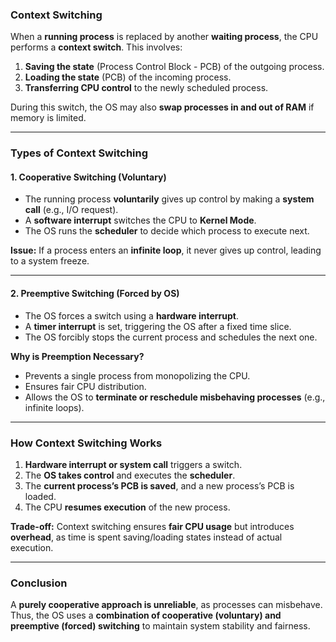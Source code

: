 ### **Context Switching**  

When a **running process** is replaced by another **waiting process**, the CPU performs a **context switch**. This involves:  

1. **Saving the state** (Process Control Block - PCB) of the outgoing process.  
2. **Loading the state** (PCB) of the incoming process.  
3. **Transferring CPU control** to the newly scheduled process.  

During this switch, the OS may also **swap processes in and out of RAM** if memory is limited.  

---

### **Types of Context Switching**  

#### **1. Cooperative Switching (Voluntary)**  
- The running process **voluntarily** gives up control by making a **system call** (e.g., I/O request).  
- A **software interrupt** switches the CPU to **Kernel Mode**.  
- The OS runs the **scheduler** to decide which process to execute next.  

**Issue:** If a process enters an **infinite loop**, it never gives up control, leading to a system freeze.  

---

#### **2. Preemptive Switching (Forced by OS)**  
- The OS forces a switch using a **hardware interrupt**.  
- A **timer interrupt** is set, triggering the OS after a fixed time slice.  
- The OS forcibly stops the current process and schedules the next one.  

**Why is Preemption Necessary?**  
- Prevents a single process from monopolizing the CPU.  
- Ensures fair CPU distribution.  
- Allows the OS to **terminate or reschedule misbehaving processes** (e.g., infinite loops).  

---

### **How Context Switching Works**  

1. **Hardware interrupt or system call** triggers a switch.  
2. The **OS takes control** and executes the **scheduler**.  
3. The **current process’s PCB is saved**, and a new process’s PCB is loaded.  
4. The CPU **resumes execution** of the new process.  

**Trade-off:** Context switching ensures **fair CPU usage** but introduces **overhead**, as time is spent saving/loading states instead of actual execution.  

---

### **Conclusion**  
A **purely cooperative approach is unreliable**, as processes can misbehave. Thus, the OS uses a **combination of cooperative (voluntary) and preemptive (forced) switching** to maintain system stability and fairness.

